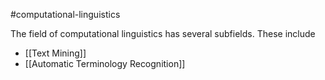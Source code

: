 #computational-linguistics

The field of computational linguistics has several subfields. These include

- [[Text Mining]]
- [[Automatic Terminology Recognition]] 